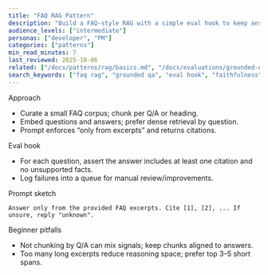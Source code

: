 ```yaml
---
title: "FAQ RAG Pattern"
description: "Build a FAQ-style RAG with a simple eval hook to keep answers grounded."
audience_levels: ["intermediate"]
personas: ["developer", "PM"]
categories: ["patterns"]
min_read_minutes: 7
last_reviewed: 2025-10-06
related: ["/docs/patterns/rag/basics.md", "/docs/evaluations/grounded-qa-evals.md", "/docs/evaluations/offline-batch-evals.md"]
search_keywords: ["faq rag", "grounded qa", "eval hook", "faithfulness"]
---
```


Approach

- Curate a small FAQ corpus; chunk per Q/A or heading.
- Embed questions and answers; prefer dense retrieval by question.
- Prompt enforces “only from excerpts” and returns citations.

Eval hook

- For each question, assert the answer includes at least one citation and no unsupported facts.
- Log failures into a queue for manual review/improvements.

Prompt sketch

```text
Answer only from the provided FAQ excerpts. Cite [1], [2], ... If unsure, reply "unknown".
```

Beginner pitfalls

- Not chunking by Q/A can mix signals; keep chunks aligned to answers.
- Too many long excerpts reduce reasoning space; prefer top 3–5 short spans.
